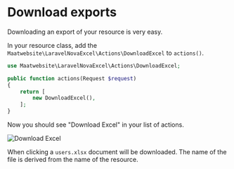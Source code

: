 # Download exports

Downloading an export of your resource is very easy. 

In your resource class, add the `Maatwebsite\LaravelNovaExcel\Actions\DownloadExcel` to `actions()`.

```php
use Maatwebsite\LaravelNovaExcel\Actions\DownloadExcel;

public function actions(Request $request)
{
    return [
        new DownloadExcel(),
    ];
}
```

Now you should see "Download Excel" in your list of actions.

![Download Excel](https://user-images.githubusercontent.com/7728097/44807515-0dea4300-abca-11e8-9396-9bd969f6a6c9.png)

When clicking a `users.xlsx` document will be downloaded. The name of the file is derived from the name of the resource.

